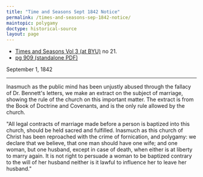 ```yaml
---
title: "Time and Seasons Sept 1842 Notice"
permalink: /times-and-seasons-sep-1842-notice/
maintopic: polygamy
doctype: historical-source
layout: page
---
```


* [Times and Seasons Vol 3 (at BYU)](http://contentdm.lib.byu.edu/cdm/ref/collection/NCMP1820-1846/id/9200) no 21.
* [pg 909 (standalone PDF)](https://docs.google.com/viewer?url=https://github.com/faenrandir/a_careful_examination/raw/99dafe725c6e8d69e3d779eb90a33d337204cc91/documents/polygamy/denials/original-1842-09-01-Times-and-Seasons-Notice.pdf)

September 1, 1842

---

Inasmuch as the public mind has been unjustly abused through the fallacy of Dr. Bennett's letters, we make an extract on the subject of marriage, showing the rule of the church on this important matter. The extract is from the Book of Doctrine and Covenants, and is the only rule allowed by the church.

"All legal contracts of marriage made before a person is baptized into this church, should be held sacred and fulfilled. Inasmuch as this church of Christ has been reproached with the crime of fornication, and polygamy: we declare that we believe, that one man should have one wife; and one woman, but one husband, except in case of death, when either is at liberty to marry again. It is not right to persuade a woman to be baptized contrary to the will of her husband neither is it lawful to influence her to leave her husband."
